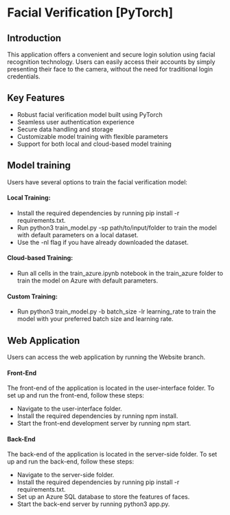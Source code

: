 # Facial Verification [PyTorch]

## Introduction
This application offers a convenient and secure login solution using facial recognition technology. Users can easily access their accounts by simply presenting their face to the camera, without the need for traditional login credentials.
## Key Features
* Robust facial verification model built using PyTorch
* Seamless user authentication experience
* Secure data handling and storage
* Customizable model training with flexible parameters
* Support for both local and cloud-based model training
## Model training
Users have several options to train the facial verification model:
#### Local Training:
* Install the required dependencies by running pip install -r requirements.txt.
* Run python3 train_model.py -sp path/to/input/folder to train the model with default parameters on a local dataset.
* Use the -nl flag if you have already downloaded the dataset.
#### Cloud-based Training:
* Run all cells in the train_azure.ipynb notebook in the train_azure folder to train the model on Azure with default parameters.
#### Custom Training:
* Run python3 train_model.py -b batch_size -lr learning_rate to train the model with your preferred batch size and learning rate.

## Web Application
Users can access the web application by running the Website branch.
#### Front-End
The front-end of the application is located in the user-interface folder. To set up and run the front-end, follow these steps:
* Navigate to the user-interface folder.
* Install the required dependencies by running npm install.
* Start the front-end development server by running npm start.
#### Back-End
The back-end of the application is located in the server-side folder. To set up and run the back-end, follow these steps:
* Navigate to the server-side folder.
* Install the required dependencies by running pip install -r requirements.txt.
* Set up an Azure SQL database to store the features of faces.
* Start the back-end server by running python3 app.py.
